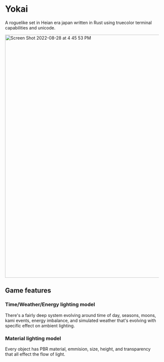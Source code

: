 # Yokai

A roguelike set in Heian era japan written in Rust using truecolor terminal capabilities and unicode.

<img width="794" alt="Screen Shot 2022-08-28 at 4 45 53 PM" src="https://user-images.githubusercontent.com/294042/187099727-de8cc0d9-f5b2-4e51-97c5-d93f59006785.png">


## Game features

### Time/Weather/Energy lighting model

There's a fairly deep system evolving around time of day, seasons, moons, kami events, energy imbalance, and simulated weather that's evolving with specific effect on ambient lighting.

### Material lighting model

Every object has PBR material, emmision, size, height, and transparency that all effect the flow of light.
